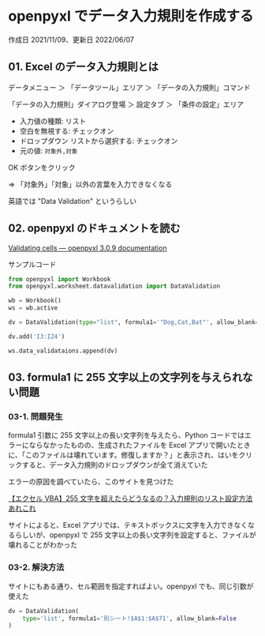 # openpyxl でデータ入力規則を作成する

作成日 2021/11/09、更新日 2022/06/07

## 01. Excel のデータ入力規則とは

データメニュー ＞ 「データツール」エリア ＞ 「データの入力規則」コマンド

「データの入力規則」ダイアログ登場 ＞ 設定タブ ＞ 「条件の設定」エリア

- 入力値の種類: リスト
- 空白を無視する: チェックオン
- ドロップダウン リストから選択する: チェックオン
- 元の値: `対象外,対象`

OK ボタンをクリック

=> 「対象外」「対象」以外の言葉を入力できなくなる

英語では "Data Validation" というらしい

## 02. openpyxl のドキュメントを読む

[Validating cells — openpyxl 3\.0\.9 documentation](https://openpyxl.readthedocs.io/en/stable/validation.html)

サンプルコード

```python
from openpyxl import Workbook
from openpyxl.worksheet.datavalidation import DataValidation

wb = Workbook()
ws = wb.active

dv = DataValidation(type="list", formula1='"Dog,Cat,Bat"', allow_blank=True)

dv.add('I3:I24')

ws.data_validataions.append(dv)
```

## 03. formula1 に 255 文字以上の文字列を与えられない問題

### 03-1. 問題発生

formula1 引数に 255 文字以上の長い文字列を与えたら、Python コードではエラーにならなかったものの、生成されたファイルを Excel アプリで開いたときに、「このファイルは壊れています。修復しますか？」と表示され、はいをクリックすると、データ入力規則のドロップダウンが全て消えていた

エラーの原因を調べていたら、このサイトを見つけた

[【エクセル VBA】255 文字を超えたらどうなるの？入力規則のリスト設定方法あれこれ](https://tonari-it.com/excel-vba-validation-dropdown-255/)

サイトによると、Excel アプリでは、テキストボックスに文字を入力できなくなるらしいが、openpyxl で 255 文字以上の長い文字列を設定すると、ファイルが壊れることがわかった

### 03-2. 解決方法

サイトにもある通り、セル範囲を指定すればよい。openpyxl でも、同じ引数が使えた

```python
dv = DataValidation(
    type='list', formula1='別シート!$A$1:$A$71', allow_blank=False
)
```
